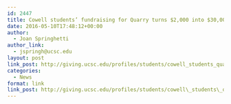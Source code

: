 ```yaml
---
id: 2447
title: Cowell students’ fundraising for Quarry turns $2,000 into $30,000
date: 2016-05-10T17:48:12+00:00
author:
  - Joan Springhetti
author_link:
  - jspringh@ucsc.edu
layout: post
link_post: http://giving.ucsc.edu/profiles/students/cowell_students_quarry.html
categories:
  - News
format: link
link_post: http://giving.ucsc.edu/profiles/students/cowell\_students\_quarry.html
---
```

